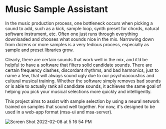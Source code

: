# Music Sample Assistant

In the music production process, one bottleneck occurs when picking a sound to add, such as a kick, sample loop, synth preset for chords, natural software instrument, etc. Often one just runs through everything downloaded and chooses what sounds nice in the mix. Narrowing down from dozens or more samples is a very tedious process, especially as sample and preset libraries grow. 

Clearly, there are certain sounds that work well in the mix, and it’d be helpful to have a software that filters solid candidate sounds. There are certain frequency clashes, discordant rhythms, and bad harmonics, just to name a few, that will always sound ugly due to our psychoacoustics and cultural musical training. Whether the software simply removes bad sounds or is able to actually rank all candidate sounds, it achieves the same goal of helping you pick your musical selections more quickly and intelligently.

This project aims to assist with sample selection by using a neural network trained on samples that sound well together. For now, it's designed to be used in a web-app format (msa-ui and msa-server).


![Screen Shot 2022-02-08 at 5 16 54 PM](https://user-images.githubusercontent.com/13542329/153097721-08fce1d7-e0ea-4063-870b-c98c0341c4f7.png)
